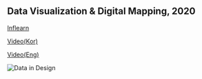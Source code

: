 ## Data Visualization & Digital Mapping, 2020


[Inflearn](https://www.inflearn.com/course/%EB%94%94%EC%A7%80%ED%84%B8%EB%A7%A4%ED%95%91-%EC%8B%9C%EA%B0%81%ED%99%94#curriculum)

[Video(Kor)](https://www.youtube.com/watch?v=LW0Ms6P4Rfg) 

[Video(Eng)](https://www.youtube.com/watch?v=LW0Ms6P4Rfg) 


![Data in Design](https://namjulee.github.io/njs-lab-public/project/AAAAAAAA/AAAAAAAA.jpg)

